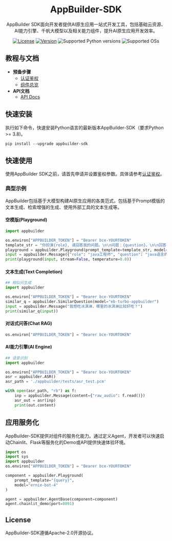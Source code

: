 <div align="center">

<h1>AppBuilder-SDK</h1>

AppBuilder SDK面向开发者提供AI原生应用一站式开发工具，包括基础云资源、AI能力引擎、千帆大模型以及相关能力组件，提升AI原生应用开发效率。

[![License](https://img.shields.io/badge/license-Apache%202-blue.svg)](LICENSE)
[![Version](https://img.shields.io/github/baidubce/app-builder/app-builder.svg)](https://github.com/baidubce/app-builder/releases)
![Supported Python versions](https://img.shields.io/badge/python-3.8+-orange.svg)
![Supported OSs](https://img.shields.io/badge/os-linux%2C%20win%2C%20mac-yellow.svg)

</div>

## 教程与文档

* **预备步骤**
  * [认证鉴权](./docs/authentication.md)
  * [组件总览](./docs/components.md)
* **API文档**
  * [API Docs](./docs/api_reference/)


## 快速安装

执行如下命令，快速安装Python语言的最新版本AppBuilder-SDK（要求Python >= 3.8)。

```shell
pip install --upgrade appbuilder-sdk
```

## 快速使用

使用AppBuilder SDK之前，请首先申请并设置鉴权参数。具体请参考[认证鉴权](./docs/authentication.md)。

### 典型示例

AppBuilder包括基于大模型构建AI原生应用的各类范式，包括基于Prompt模版的文本生成、检索增强的生成、使用外部工具的文本生成等。

#### 空模版(Playground)
```python
import appbuilder

os.environ["APPBUILDER_TOKEN"] = "Bearer bce-YOURTOKEN"
template_str = "你扮演{role}, 请回答我的问题。\n\n问题：{question}。\n\n回答："
playground = appbuilder.Playground(prompt_template=template_str, model="ernie-bot-4")
input = appbuilder.Message({"role": "java工程师", "question": "java语言的内存回收机制是什么"})
print(playground(input, stream=False, temperature=0.0))

```

#### 文本生成(Text Completion)
```python
## 相似问生成
import appbuilder

os.environ["APPBUILDER_TOKEN"] = "Bearer bce-YOURTOKEN"
similar_q = appbuilder.SimilarQuestion(model="eb-turbo-appbuilder")
input = appbuilder.Message("我想吃冰淇淋，哪里的冰淇淋比较好吃？")
print(similar_q(input))

```

#### 对话式问答(Chat RAG)
```python
os.environ["APPBUILDER_TOKEN"] = "Bearer bce-YOURTOKEN"

```

#### AI能力引擎(AI Engine)
```python
## 语音识别
import appbuilder

os.environ["APPBUILDER_TOKEN"] = "Bearer bce-YOURTOKEN"
asr = appbuilder.ASR()
asr_path = './appbuilder/tests/asr_test.pcm'

with open(asr_path, "rb") as f:
    inp = appbuilder.Message(content={"raw_audio": f.read()})
    asr_out = asr(inp)
    print(out.content)

```

## 应用服务化

AppBuilder-SDK提供对组件的服务化能力。通过定义Agent，开发者可以快速启动Chainlit、Flask等服务化的Demo或API提供快速体验环境。

```python
import os
import sys
import appbuilder
os.environ["APPBUILDER_TOKEN"] = "Bearer bce-YOURTOKEN"

component = appbuilder.Playground(
    prompt_template="{query}",
    model="ernie-bot-4"
)

agent = appbuilder.AgentBase(component=component)
agent.chainlit_demo(port=8091)
```

## License

AppBuilder-SDK遵循Apache-2.0开源协议。